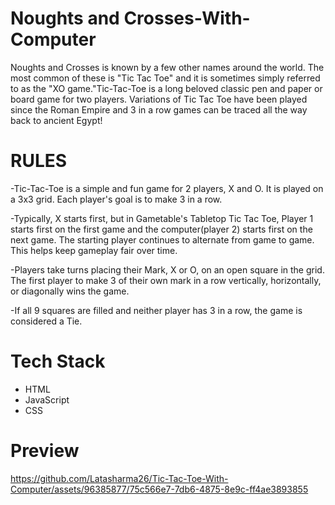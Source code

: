 # Noughts and Crosses-With-Computer
Noughts and Crosses is known by a few other names around the world. The most common of these is "Tic Tac Toe" and it is sometimes simply referred to as the "XO game."Tic-Tac-Toe is a long beloved classic pen and paper or board game for two players. Variations of Tic Tac Toe have been played since the Roman Empire and 3 in a row games can be traced all the way back to ancient Egypt!
# RULES
-Tic-Tac-Toe is a simple and fun game for 2 players, X and O. It is played on a 3x3 grid. Each player's goal is to make 3 in a row.

-Typically, X starts first, but in Gametable's Tabletop Tic Tac Toe, Player 1 starts first on the first game and  the computer(player 2) starts first on the next game. The starting player continues to alternate from game to game. This helps keep gameplay fair over time.

-Players take turns placing their Mark, X or O, on an open square in the grid. The first player to make 3 of their own mark in a row vertically, horizontally, or diagonally wins the game.

-If all 9 squares are filled and neither player has 3 in a row, the game is considered a Tie.
# Tech Stack
- HTML
- JavaScript
- CSS

# Preview


https://github.com/Latasharma26/Tic-Tac-Toe-With-Computer/assets/96385877/75c566e7-7db6-4875-8e9c-ff4ae3893855

